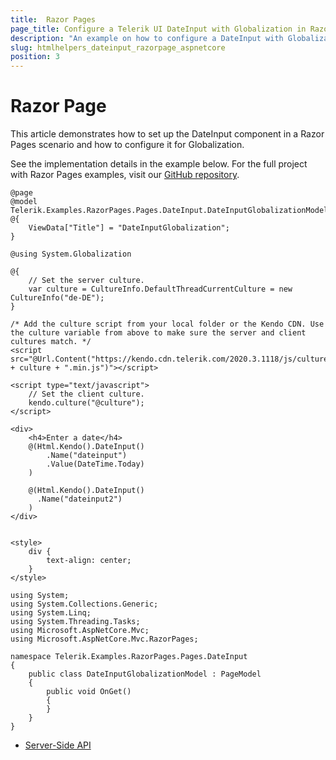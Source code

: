 ```yaml
---
title:  Razor Pages
page_title: Configure a Telerik UI DateInput with Globalization in Razor Pages.
description: "An example on how to configure a DateInput with Globalization in Razor Pages."
slug: htmlhelpers_dateinput_razorpage_aspnetcore
position: 3
---
```


# Razor Page

This article demonstrates how to set up the DateInput component in a Razor Pages scenario and how to configure it for Globalization.

See the implementation details in the example below. For the full project with Razor Pages examples, visit our [GitHub repository](https://github.com/telerik/ui-for-aspnet-core-examples/tree/master/Telerik.Examples.RazorPages).

```tab-HtmlHelper(csthml)
@page
@model Telerik.Examples.RazorPages.Pages.DateInput.DateInputGlobalizationModel
@{
    ViewData["Title"] = "DateInputGlobalization";
}

@using System.Globalization

@{
    // Set the server culture.
    var culture = CultureInfo.DefaultThreadCurrentCulture = new CultureInfo("de-DE");
}

/* Add the culture script from your local folder or the Kendo CDN. Use the culture variable from above to make sure the server and client cultures match. */
<script src="@Url.Content("https://kendo.cdn.telerik.com/2020.3.1118/js/cultures/kendo.culture." + culture + ".min.js")"></script>

<script type="text/javascript">
    // Set the client culture.
    kendo.culture("@culture");
</script>

<div>
    <h4>Enter a date</h4>
    @(Html.Kendo().DateInput()
        .Name("dateinput")
        .Value(DateTime.Today)
    )

    @(Html.Kendo().DateInput()
      .Name("dateinput2")
    )
</div>


<style>
    div {
        text-align: center;
    }
</style>
```

```tab-PageModel(cshtml.cs)
using System;
using System.Collections.Generic;
using System.Linq;
using System.Threading.Tasks;
using Microsoft.AspNetCore.Mvc;
using Microsoft.AspNetCore.Mvc.RazorPages;

namespace Telerik.Examples.RazorPages.Pages.DateInput
{
    public class DateInputGlobalizationModel : PageModel
    {
        public void OnGet()
        {
        }
    }
}
```

* [Server-Side API](/api/dateinput)